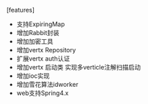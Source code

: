 [features]
- 支持ExpiringMap
- 增加Rabbit封装
- 增加加密工具
- 增加vertx Repository
- 扩展vertx auth认证
- 增加vertx 启动类 实现多verticle注解扫描启动
- 增加ioc实现
- 增加雪花算法idworker
- web支持Spring4.x